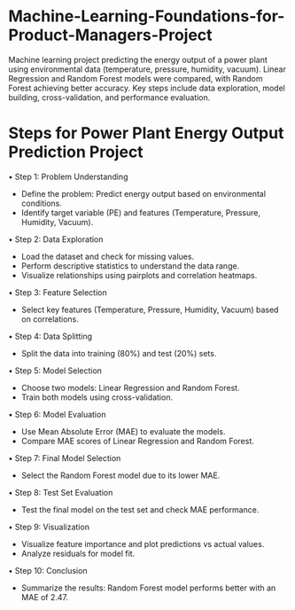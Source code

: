 # Machine-Learning-Foundations-for-Product-Managers-Project
Machine learning project predicting the energy output of a power plant using environmental data (temperature, pressure, humidity, vacuum). Linear Regression and Random Forest models were compared, with Random Forest achieving better accuracy. Key steps include data exploration, model building, cross-validation, and performance evaluation.

# Steps for Power Plant Energy Output Prediction Project

•	Step 1: Problem Understanding
- Define the problem: Predict energy output based on environmental conditions.
- Identify target variable (PE) and features (Temperature, Pressure, Humidity, Vacuum).

•	Step 2: Data Exploration
- Load the dataset and check for missing values.
- Perform descriptive statistics to understand the data range.
- Visualize relationships using pairplots and correlation heatmaps.

•	Step 3: Feature Selection
- Select key features (Temperature, Pressure, Humidity, Vacuum) based on correlations.

•	Step 4: Data Splitting
- Split the data into training (80%) and test (20%) sets.

•	Step 5: Model Selection
- Choose two models: Linear Regression and Random Forest.
- Train both models using cross-validation.

•	Step 6: Model Evaluation
- Use Mean Absolute Error (MAE) to evaluate the models.
- Compare MAE scores of Linear Regression and Random Forest.

•	Step 7: Final Model Selection
- Select the Random Forest model due to its lower MAE.

•	Step 8: Test Set Evaluation
- Test the final model on the test set and check MAE performance.

•	Step 9: Visualization
- Visualize feature importance and plot predictions vs actual values.
- Analyze residuals for model fit.

•	Step 10: Conclusion
- Summarize the results: Random Forest model performs better with an MAE of 2.47.

